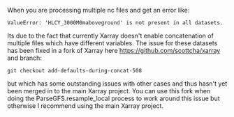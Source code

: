 When you are processing multiple nc files and get an error like:

    ValueError: 'HLCY_3000M0maboveground' is not present in all datasets.

Its due to the fact that currently Xarray doesn't enable concatenation of multiple files which have different variables.  The issue for these datasets has been fixed in a fork of Xarray here https://github.com/scottcha/xarray and branch:

    git checkout add-defaults-during-concat-508

but which has some outstanding issues with other cases and thus hasn't yet been merged in to the main Xarray project.  You can use this fork when doing the ParseGFS.resample_local process to work around this issue but otherwise I recommend using the main Xarray project.
